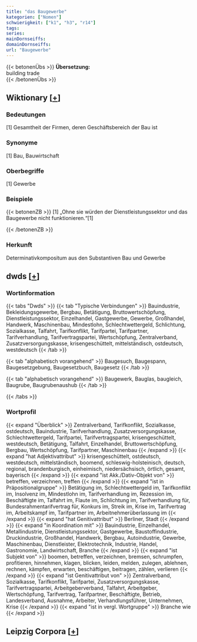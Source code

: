 ```yaml
---
title: "das Baugewerbe"
kategorien: ["Nomen"]
schwierigkeit: ["k1", "h3", "r14"]
tags:
series:
mainDornseiffs:
domainDornseiffs:
url: "Baugewerbe"
---
```


{{< betonenÜbs >}}
**Übersetzung:**  
building trade  
{{< /betonenÜbs >}}

## Wiktionary [[+](https://de.wiktionary.org/wiki/Baugewerbe)]

### Bedeutungen
[1] Gesamtheit der Firmen, deren Geschäftsbereich der Bau ist  

### Synonyme
[1] Bau, Bauwirtschaft  

### Oberbegriffe
[1] Gewerbe  

### Beispiele
{{< betonenZB >}}
[1] „Ohne sie würden der Dienstleistungssektor und das Baugewerbe nicht funktionieren.“[1]  

{{< /betonenZB >}}
### Herkunft
Determinativkompositum aus den Substantiven Bau und Gewerbe  



## dwds [[+](https://www.dwds.de/wb/Baugewerbe)]

### Wortinformation
{{< tabs "Dwds" >}}
{{< tab "Typische Verbindungen" >}}
Bauindustrie, Bekleidungsgewerbe, Bergbau, Betätigung, Bruttowertschöpfung, Dienstleistungssektor, Einzelhandel, Gastgewerbe, Gewerbe, Großhandel, Handwerk, Maschinenbau, Mindestlohn, Schlechtwettergeld, Schlichtung, Sozialkasse, Talfahrt, Tarifkonflikt, Tarifpartei, Tarifpartner, Tarifverhandlung, Tarifvertragspartei, Wertschöpfung, Zentralverband, Zusatzversorgungskasse, krisengeschüttelt, mittelständisch, ostdeutsch, westdeutsch
{{< /tab >}}

{{< tab "alphabetisch vorangehend" >}}
Baugesuch, Baugespann, Baugesetzgebung, Baugesetzbuch, Baugesetz
{{< /tab >}}

{{< tab "alphabetisch vorangehend" >}}
Baugewerk, Bauglas, baugleich, Baugrube, Baugrubenaushub
{{< /tab >}}

{{< /tabs >}}

### Wortprofil
{{< expand "Überblick" >}} Zentralverband, Tarifkonflikt, Sozialkasse, ostdeutsch, Bauindustrie, Tarifverhandlung, Zusatzversorgungskasse, Schlechtwettergeld, Tarifpartei, Tarifvertragspartei, krisengeschüttelt, westdeutsch, Betätigung, Talfahrt, Einzelhandel, Bruttowertschöpfung, Bergbau, Wertschöpfung, Tarifpartner, Maschinenbau {{< /expand >}}
{{< expand "hat Adjektivattribut" >}} krisengeschüttelt, ostdeutsch, westdeutsch, mittelständisch, boomend, schleswig-holsteinisch, deutsch, regional, brandenburgisch, einheimisch, niedersächsisch, örtlich, gesamt, bayerisch {{< /expand >}}
{{< expand "ist Akk./Dativ-Objekt von" >}} betreffen, verzeichnen, treffen {{< /expand >}}
{{< expand "ist in Präpositionalgruppe" >}} Betätigung im, Schlechtwettergeld im, Tarifkonflikt im, Insolvenz im, Mindestlohn im, Tarifverhandlung im, Rezession im, Beschäftigte im, Talfahrt im, Flaute im, Schlichtung im, Tarifverhandlung für, Bundesrahmentarifvertrag für, Konkurs im, Streik im, Krise im, Tarifvertrag im, Arbeitskampf im, Tarifpartner im, Arbeitnehmerüberlassung im {{< /expand >}}
{{< expand "hat Genitivattribut" >}} Berliner, Stadt {{< /expand >}}
{{< expand "in Koordination mit" >}} Bauindustrie, Einzelhandel, Metallindustrie, Dienstleistungssektor, Gastgewerbe, Baustoffindustrie, Druckindustrie, Großhandel, Handwerk, Bergbau, Autoindustrie, Gewerbe, Maschinenbau, Dienstleister, Elektrotechnik, Industrie, Handel, Gastronomie, Landwirtschaft, Branche {{< /expand >}}
{{< expand "ist Subjekt von" >}} boomen, betreffen, verzeichnen, bremsen, schrumpfen, profitieren, hinnehmen, klagen, blicken, leiden, melden, zulegen, ablehnen, rechnen, kämpfen, erwarten, beschäftigen, beitragen, zählen, verlieren {{< /expand >}}
{{< expand "ist Genitivattribut von" >}} Zentralverband, Sozialkasse, Tarifkonflikt, Tarifpartei, Zusatzversorgungskasse, Tarifvertragspartei, Arbeitgeberverband, Talfahrt, Arbeitgeber, Wertschöpfung, Tarifvertrag, Tarifpartner, Beschäftigte, Betrieb, Landesverband, Ausnahme, Arbeiter, Verhandlungsführer, Unternehmen, Krise {{< /expand >}}
{{< expand "ist in vergl. Wortgruppe" >}} Branche wie {{< /expand >}}

## Leipzig Corpora [[+](https://corpora.uni-leipzig.de/en/res?word=Baugewerbe&corpusId=deu_newscrawl-public_2018)]

